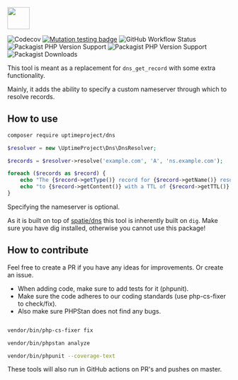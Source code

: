 <a href="https://uptimeproject.io" target="_blank"><img src="https://uptimeproject.io/img/logo.png" height="50px" /></a>

![Codecov](https://img.shields.io/codecov/c/github/uptimeproject/dns?style=flat-square)
[![Mutation testing badge](https://img.shields.io/endpoint?style=flat-square&url=https%3A%2F%2Fbadge-api.stryker-mutator.io%2Fgithub.com%2Fuptimeproject%2Fdns%2Fmaster)](https://dashboard.stryker-mutator.io/reports/github.com/uptimeproject/dns/master)
![GitHub Workflow Status](https://img.shields.io/github/workflow/status/uptimeproject/dns/CI?style=flat-square)
![Packagist PHP Version Support](https://img.shields.io/packagist/php-v/uptimeproject/dns?style=flat-square)
![Packagist PHP Version Support](https://img.shields.io/packagist/v/uptimeproject/dns?style=flat-square)
![Packagist Downloads](https://img.shields.io/packagist/dt/uptimeproject/dns?style=flat-square)

This tool is meant as a replacement for `dns_get_record` with some extra functionality.

Mainly, it adds the ability to specify a custom nameserver through which to resolve records.

## How to use

```bash
composer require uptimeproject/dns
```

```php
$resolver = new \UptimeProject\Dns\DnsResolver;

$records = $resolver->resolve('example.com', 'A', 'ns.example.com');

foreach ($records as $record) {
    echo "The {$record->getType()} record for {$record->getName()} resolves\n";
    echo "to {$record->getContent()} with a TTL of {$record->getTTL()} seconds.\n";
}
```

Specifying the nameserver is optional.

As it is built on top of [spatie/dns](https://github.com/spatie/dns) this tool is inherently built on `dig`.
Make sure you have dig installed, otherwise you cannot use this package!

## How to contribute

Feel free to create a PR if you have any ideas for improvements. Or create an issue.

* When adding code, make sure to add tests for it (phpunit).
* Make sure the code adheres to our coding standards (use php-cs-fixer to check/fix). 
* Also make sure PHPStan does not find any bugs.

```bash

vendor/bin/php-cs-fixer fix

vendor/bin/phpstan analyze

vendor/bin/phpunit --coverage-text

```

These tools will also run in GitHub actions on PR's and pushes on master.
